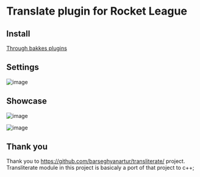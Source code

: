 # Translate plugin for Rocket League

## Install

[Through bakkes plugins](https://bakkesplugins.com/plugins/view/413)

## Settings

![image](https://github.com/0xleft/trnslt/assets/107749872/c69e1fb3-2c13-43a6-ae56-a0f7c2b738f3)

## Showcase

![image](https://github.com/0xleft/trnslt/assets/107749872/9b0c9920-6bf0-46e3-a95a-a879562da12b)


![image](https://github.com/0xleft/trnslt/assets/107749872/0504a702-6cfd-4548-ab00-ecacb1e2eb6c)

## Thank you

Thank you to https://github.com/barseghyanartur/transliterate/ project. Transliterate module in this project is basicaly a port of that project to c++;
